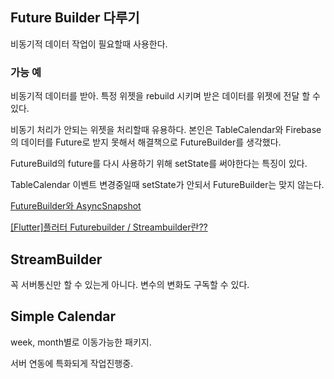 
## Future Builder 다루기

비동기적 데이터 작업이 필요할때 사용한다.

### 가능 예
비동기적 데이터를 받아. 특정 위젯을 rebuild 시키며 받은 데이터를 위젯에 전달 할 수 있다.

비동기 처리가 안되는 위젯을 처리할때 유용하다. 본인은 TableCalendar와 Firebase의 데이터를 Future로 받지 못해서 해결책으로 FutureBuilder를 생각했다.

FutureBuild의 future를 다시 사용하기 위해 setState를 써야한다는 특징이 있다.

TableCalendar 이벤트 변경중일때 setState가 안되서 FutureBuilder는 맞지 않는다.

[FutureBuilder와 AsyncSnapshot](http://www.incodom.kr/Flutter/FutureBuilder#h_3c6f298a67ad3c4c005a9fc6e42a3cf1)


[[Flutter]플러터 Futurebuilder / Streambuilder란??](https://devmg.tistory.com/183)


## StreamBuilder
꼭 서버통신만 할 수 있는게 아니다.
변수의 변화도 구독할 수 있다.


## Simple Calendar

week, month별로 이동가능한 패키지.

서버 연동에 특화되게 작업진행중.

<!--
### 사용한 패키지

- intl : flutter의 공식 다국어 지원 패키지. 언어 번역이나 단수/복수, 성별, 날짜/숫자를 그 지역이나 국가에 맞게 바꿀 수 있
-->
